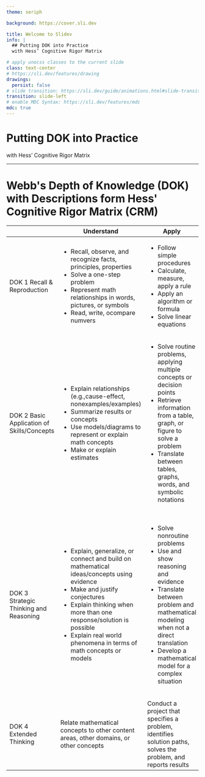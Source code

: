 ```yaml
---
theme: seriph

background: https://cover.sli.dev

title: Welcome to Slidev
info: |
  ## Putting DOK into Practice
  with Hess’ Cognitive Rigor Matrix

# apply unocss classes to the current slide
class: text-center
# https://sli.dev/features/drawing
drawings:
  persist: false
# slide transition: https://sli.dev/guide/animations.html#slide-transitions
transition: slide-left
# enable MDC Syntax: https://sli.dev/features/mdc
mdc: true
---
```


# Putting DOK into Practice 

with Hess’ Cognitive Rigor Matrix


<!--
Title Page
-->

---

# Webb's Depth of Knowledge (DOK) with Descriptions form Hess' Cognitive Rigor Matrix (CRM)

<div class="fancy-table-container">
  <table class="fancy-table">
    <thead>
      <tr>
        <th></th>
        <th>Understand</th>
        <th>Apply</th>
        <th>Analyze</th>
        <th>Examples</th>
      </tr>
    </thead>
    <tbody>
      <tr>
        <td>DOK 1 Recall & Reproduction</td>
        <td>
          <ul>
            <li>Recall, observe, and recognize facts, principles, properties</li>
            <li>Solve a one-step problem</li>
            <li>Represent math relationships in words, pictures, or symbols</li>
            <li>Read, write, ocompare numvers</li>
          </ul>
        </td>
        <td>
          <ul>
            <li>Follow simple procedures</li>
            <li>Calculate, measure, apply a rule</li>
            <li>Apply an algorithm or formula</li>
            <li>Solve linear equations</li>
           </ul>
         </td>
         <td>
           <ul>
             <li>Retrieve information from a table or graph to answer a question</li>
            <li>Identify whether specific information is contained in graphic representations</li>
            <li>Identify a pattern/trend</li>
           </ul>
         </td> 
         <td> <p>Multiply 29 × 56</p><p>Graph y = 2x + 5</p></td>
      </tr>
      <tr>
        <td>DOK 2 Basic Application of Skills/Concepts</td>
        <td>
          <ul>
            <li>Explain relationships (e.g.,cause-effect, nonexamples/examples)</li>
            <li>Summarize results or concepts</li>
            <li>Use models/diagrams to represent or explain math concepts</li>
            <li>Make or explain estimates</li>
          </ul>
        </td>
        <td>
          <ul>
            <li>Solve routine problems, applying multiple concepts or decision points</li>
            <li>Retrieve information from a table, graph, or figure to solve a problem</li>
            <li>Translate between tables, graphs, words, and symbolic notations </li>
          </ul>
          </td>
        <td>
          <ul>
            <li>Categorize, classify, and/or organize materials, data, or figures based on characteristics</li>
            <li>Compare/contrast figures or data</li>
            <li>Organize data and select appropriate display</li>
            <li>Extend a pattern</li>
          </ul>
        </td>
        <td>
          <ul>
            <li>Estimate 29 × 56.</li>
            <li>Explain your reasoning for how you made your estimate.</li>
            <li>>Use an area model to demonstrate 29 × 56.</li>
          </ul>
        <p>compare the graphs of y = 2x + 5 and y = –2x + 5</p>
        </td>
      </tr>
      <tr>
        <td>DOK 3 Strategic Thinking and Reasoning</td>
        <td>
          <ul>
            <li>Explain, generalize, or connect and build on mathematical ideas/concepts using evidence</li>
            <li>Make and justify conjectures</li>
            <li>Explain thinking when more than one response/solution is possible</li>
            <li>Explain real world phenomena in terms of math concepts or models</li>
          </ul>
        </td>
        <td>
          <ul>
            <li>Solve nonroutine problems</li>
            <li>Use and show reasoning and evidence</li>
            <li>Translate between problem and mathematical modeling when not a direct translation</li>
            <li>Develop a mathematical model for a complex situation</li>
          </ul>
        </td>
        <td>
          <ul>
            <li>Generalize a pattern</li>
            <li>Analyze similarities/differences between procedures or solutions</li>
            <li>Analyze and draw conclusions from data, citing evidence</li>
            <li>Cite evidence and develop a logical argument for solutions</li>
          </ul>
        </td>
        <td>
          <ul>
            <li>Compare two different methods for determining the product for 29 × 56.</li>
            <li>When is each method the “best” to use? Why?</li>
          </ul>
          ---
          <p>Create an equation to model the approximate speed of a runner during an 800 km race.</p>
        </td>
      </tr>
      <tr>
        <td>DOK 4 Extended Thinking</td>
        <td>Relate mathematical concepts to other content areas, other domains, or other concepts</td>
        <td>Conduct a project that specifies a problem, identifies solution paths, solves the problem, and reports results</td>
        <td>Apply understanding in a novel way, provide argument or justification for the application</td>
        <td>Create a graph showing the distance of the moon from your home over a three month period.</td>   
      </tr>
    </tbody>
  </table>
</div>

